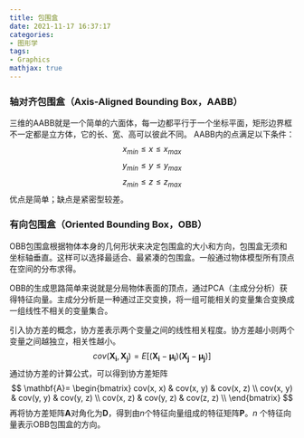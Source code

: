 ```yaml
---
title: 包围盒
date: 2021-11-17 16:37:17
categories: 
- 图形学
tags:
- Graphics
mathjax: true
---
```


### 轴对齐包围盒（Axis-Aligned Bounding Box，AABB）

三维的AABB就是一个简单的六面体，每一边都平行于一个坐标平面，矩形边界框不一定都是立方体，它的长、宽、高可以彼此不同。
AABB内的点满足以下条件：
$$x_{min} \le x \le x_{max}$$
$$y_{min} \le y \le y_{max}$$
$$z_{min} \le z \le z_{max}$$
优点是简单；缺点是紧密型较差。

### 有向包围盒（Oriented Bounding Box，OBB）

OBB包围盒根据物体本身的几何形状来决定包围盒的大小和方向，包围盒无须和坐标轴垂直。这样可以选择最适合、最紧凑的包围盒。一般通过物体模型所有顶点在空间的分布求得。

OBB的生成思路简单来说就是分局物体表面的顶点，通过PCA（主成分分析）获得特征向量。主成分分析是一种通过正交变换，将一组可能相关的变量集合变换成一组线性不相关的变量集合。

引入协方差的概念，协方差表示两个变量之间的线性相关程度。协方差越小则两个变量之间越独立，相关性越小。
$$
cov(\mathbf{X_i}, \mathbf{X_j}) = E[(\mathbf{X_i} - \mathbf{\mu_i})(\mathbf{X_j} - \mathbf{\mu_j})]
$$
通过协方差的计算公式，可以得到协方差矩阵
$$
\mathbf{A}=
\begin{bmatrix}
cov(x, x) & cov(x, y) & cov(x, z) \\
cov(x, y) & cov(y, y) & cov(y, z) \\
cov(x, z) & cov(y, z) & cov(z, z) \\
\end{bmatrix}
$$
再将协方差矩阵$\mathbf{A}$对角化为$\mathbf{D}$，得到由$n$个特征向量组成的特征矩阵$\mathbf{P}$。$n$ 个特征向量表示OBB包围盒的方向。
